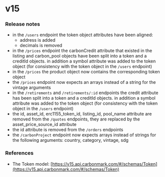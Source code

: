 # v15

### Release notes

* in the `/users` endpoint the token object attributes have been aligned:
  * address is added
  * decimals is removed
* in the `/prices` endpoint the carbonCredit attribute that existed in the listing and carbon\_pool objects have been split into a token and a creditId objects. in addition a symbol attribute was added to the token object (for consistency with the token object in the `/users` endpoint)
* in the `/prices` the product object now contains the corresponding token object
* the `/prices` endpoint now expects an arrays instead of a string for the vintage arguments
* in the `/retirements` and `/retirements/:id` endpoints the credit attribute has been split into a token and a creditId objects. in addition a symbol attribute was added to the token object (for consistency with the token object in the `/users` endpoint)
* the id, asset\_id, erc1155\_token\_id, listing\_id, pool\_name attribute are removed from the `/quotes` endpoints, they are replaced by the asset\_price\_source\_id attribute
* the id attribute is removed from the `/orders` endpoints
* the `/carbonProject` endpoint now expects arrays instead of strings for the following arguments: country, category, vintage, sdg

### References

* The Token model: [https://v15.api.carbonmark.com/#/schemas/Token](https://v15.api.carbonmark.com/#/schemas/Token)
